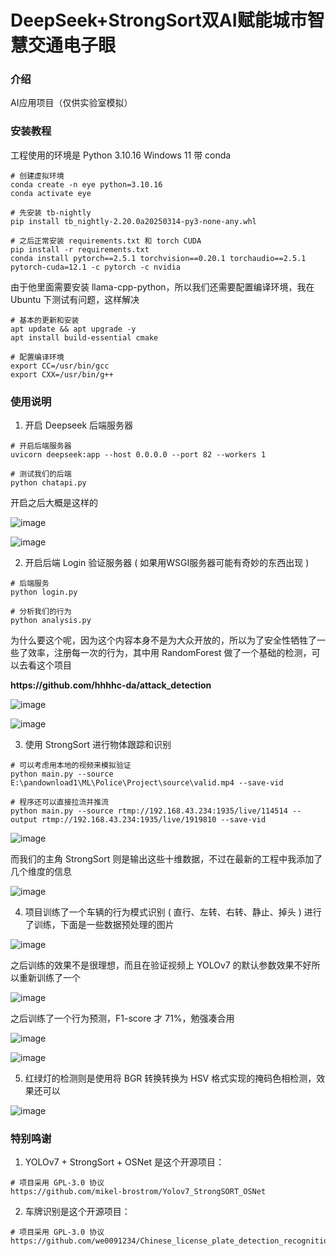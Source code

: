 # DeepSeek+StrongSort双AI赋能城市智慧交通电子眼

### 介绍
AI应用项目（仅供实验室模拟）

### 安装教程
工程使用的环境是 Python 3.10.16 Windows 11 带 conda

```
# 创建虚拟环境
conda create -n eye python=3.10.16
conda activate eye

# 先安装 tb-nightly
pip install tb_nightly-2.20.0a20250314-py3-none-any.whl

# 之后正常安装 requirements.txt 和 torch CUDA
pip install -r requirements.txt
conda install pytorch==2.5.1 torchvision==0.20.1 torchaudio==2.5.1 pytorch-cuda=12.1 -c pytorch -c nvidia
```

由于他里面需要安装 llama-cpp-python，所以我们还需要配置编译环境，我在 Ubuntu 下测试有问题，这样解决

```
# 基本的更新和安装
apt update && apt upgrade -y
apt install build-essential cmake

# 配置编译环境
export CC=/usr/bin/gcc
export CXX=/usr/bin/g++
```

### 使用说明

1.  开启 Deepseek 后端服务器

```
# 开启后端服务器
uvicorn deepseek:app --host 0.0.0.0 --port 82 --workers 1

# 测试我们的后端
python chatapi.py
```

开启之后大概是这样的

![image](./images/deepseek-test1.png)

![image](./images/deepseek-test2.png)


2.  开启后端 Login 验证服务器 ( 如果用WSGI服务器可能有奇妙的东西出现 )

```
# 后端服务
python login.py

# 分析我们的行为
python analysis.py
```

为什么要这个呢，因为这个内容本身不是为大众开放的，所以为了安全性牺牲了一些了效率，注册每一次的行为，其中用 RandomForest 做了一个基础的检测，可以去看这个项目

<p><strong>https://github.com/hhhhc-da/attack_detection</strong><p>

![image](./images/Vue3.png)

![image](./images/SQL.png)

3.  使用 StrongSort 进行物体跟踪和识别

```
# 可以考虑用本地的视频来模拟验证
python main.py --source E:\pandownload1\ML\Police\Project\source\valid.mp4 --save-vid

# 程序还可以直接拉流并推流
python main.py --source rtmp://192.168.43.234:1935/live/114514 --output rtmp://192.168.43.234:1935/live/1919810 --save-vid
```

![image](./images/http-flv.png)

而我们的主角 StrongSort 则是输出这些十维数据，不过在最新的工程中我添加了几个维度的信息

![image](./images/strongsort-yolov7.png)

4.  项目训练了一个车辆的行为模式识别 ( 直行、左转、右转、静止、掉头 ) 进行了训练，下面是一些数据预处理的图片

![image](./images/data.png)

之后训练的效果不是很理想，而且在验证视频上 YOLOv7 的默认参数效果不好所以重新训练了一个

![image](./images/YOLOv7.png)

之后训练了一个行为预测，F1-score 才 71%，勉强凑合用

![image](./images/Behavior-disigma.png)

![image](./images/perfect-samples.jpg)

5.  红绿灯的检测则是使用将 BGR 转换转换为 HSV 格式实现的掩码色相检测，效果还可以

![image](./images/color.png)

### 特别鸣谢
1.  YOLOv7 + StrongSort + OSNet 是这个开源项目：

```
# 项目采用 GPL-3.0 协议
https://github.com/mikel-brostrom/Yolov7_StrongSORT_OSNet
```

2.  车牌识别是这个开源项目：

```
# 项目采用 GPL-3.0 协议
https://github.com/we0091234/Chinese_license_plate_detection_recognition
```